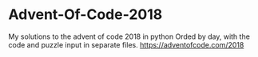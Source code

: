 # Advent-Of-Code-2018
My solutions to the advent of code 2018 in python
Orded by day, with the code and puzzle input in separate files.
https://adventofcode.com/2018
